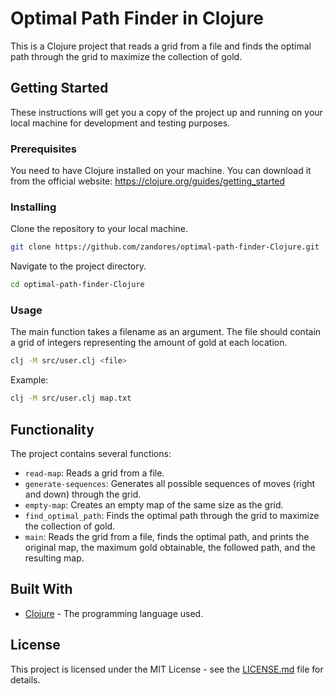 # Optimal Path Finder in Clojure

This is a Clojure project that reads a grid from a file and finds the optimal path through the grid to maximize the collection of gold.

## Getting Started

These instructions will get you a copy of the project up and running on your local machine for development and testing purposes.

### Prerequisites

You need to have Clojure installed on your machine. You can download it from the official website: https://clojure.org/guides/getting_started

### Installing

Clone the repository to your local machine.

```bash
git clone https://github.com/zandores/optimal-path-finder-Clojure.git
```

Navigate to the project directory.

```bash
cd optimal-path-finder-Clojure
```

### Usage

The main function takes a filename as an argument. The file should contain a grid of integers representing the amount of gold at each location.

```bash
clj -M src/user.clj <file>
```
Example:
```bash
clj -M src/user.clj map.txt
```

## Functionality

The project contains several functions:

- `read-map`: Reads a grid from a file.
- `generate-sequences`: Generates all possible sequences of moves (right and down) through the grid.
- `empty-map`: Creates an empty map of the same size as the grid.
- `find_optimal_path`: Finds the optimal path through the grid to maximize the collection of gold.
- `main`: Reads the grid from a file, finds the optimal path, and prints the original map, the maximum gold obtainable, the followed path, and the resulting map.

## Built With

* [Clojure](https://clojure.org/) - The programming language used.

## License

This project is licensed under the MIT License - see the [LICENSE.md](LICENSE.md) file for details.

